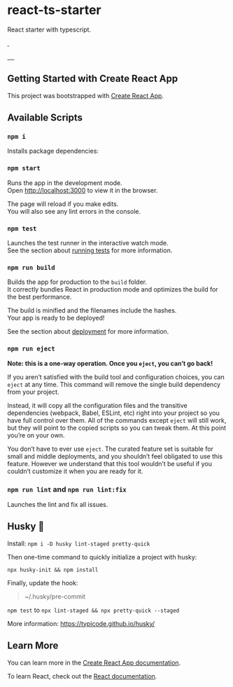 # react-ts-starter

React starter with typescript.

<p>
    <p>
        <a aria-label="License" href="https://github.com/v1in/react-starter-typescript/blob/main/LICENSE">
            <img alt="" src="https://img.shields.io/github/license/v1in/react-starter-typescript">
        </a>
        <a aria-label="Version" href="https://github.com/v1in/react-starter-typescript/blob/main/package.json">
            <img alt="" src="https://img.shields.io/github/package-json/v/v1in/react-starter-typescript">
        </a>
    </p>
    <a aria-label="NPM version" href="https://www.npmjs.com/package/react">
        <img alt="" src="https://img.shields.io/npm/v/react.svg?style=flat&labelColor=000000&label=react">
    </a>
    <a aria-label="NPM version" href="https://www.npmjs.com/package/typescript">
        <img alt="" src="https://img.shields.io/npm/v/typescript.svg?style=flat&labelColor=000000&label=typescript">
    </a>
    <a aria-label="NPM version" href="https://www.npmjs.com/package/eslint">
        <img alt="" src="https://img.shields.io/npm/v/eslint.svg?style=flat&labelColor=000000&label=eslint">
    </a>
    <a aria-label="NPM version" href="https://www.npmjs.com/package/prettier">
        <img alt="" src="https://img.shields.io/npm/v/prettier.svg?style=flat&labelColor=000000&label=prettier">
    </a>
    <a aria-label="NPM version" href="https://www.npmjs.com/package/husky">
        <img alt="" src="https://img.shields.io/npm/v/husky.svg?style=flat&labelColor=000000&label=husky">
    </a>
</p>

## Getting Started with Create React App

This project was bootstrapped with [Create React App](https://github.com/facebook/create-react-app).

## Available Scripts

### `npm i`

Installs package dependencies:

### `npm start`

Runs the app in the development mode.\
Open [http://localhost:3000](http://localhost:3000) to view it in the browser.

The page will reload if you make edits.\
You will also see any lint errors in the console.

### `npm test`

Launches the test runner in the interactive watch mode.\
See the section about [running tests](https://facebook.github.io/create-react-app/docs/running-tests) for more information.

### `npm run build`

Builds the app for production to the `build` folder.\
It correctly bundles React in production mode and optimizes the build for the best performance.

The build is minified and the filenames include the hashes.\
Your app is ready to be deployed!

See the section about [deployment](https://facebook.github.io/create-react-app/docs/deployment) for more information.

### `npm run eject`

**Note: this is a one-way operation. Once you `eject`, you can’t go back!**

If you aren’t satisfied with the build tool and configuration choices, you can `eject` at any time. This command will remove the single build dependency from your project.

Instead, it will copy all the configuration files and the transitive dependencies (webpack, Babel, ESLint, etc) right into your project so you have full control over them. All of the commands except `eject` will still work, but they will point to the copied scripts so you can tweak them. At this point you’re on your own.

You don’t have to ever use `eject`. The curated feature set is suitable for small and middle deployments, and you shouldn’t feel obligated to use this feature. However we understand that this tool wouldn’t be useful if you couldn’t customize it when you are ready for it.

### `npm run lint` and `npm run lint:fix`

Launches the lint and fix all issues.

## Husky 🐶

Install: `npm i -D husky lint-staged pretty-quick`

Then one-time command to quickly initialize a project with husky:

`npx husky-init && npm install`

Finally, update the hook:

> ~/.husky/pre-commit

`npm test` to `npx lint-staged && npx pretty-quick --staged`

More information: https://typicode.github.io/husky/

## Learn More

You can learn more in the [Create React App documentation](https://facebook.github.io/create-react-app/docs/getting-started).

To learn React, check out the [React documentation](https://reactjs.org/).

